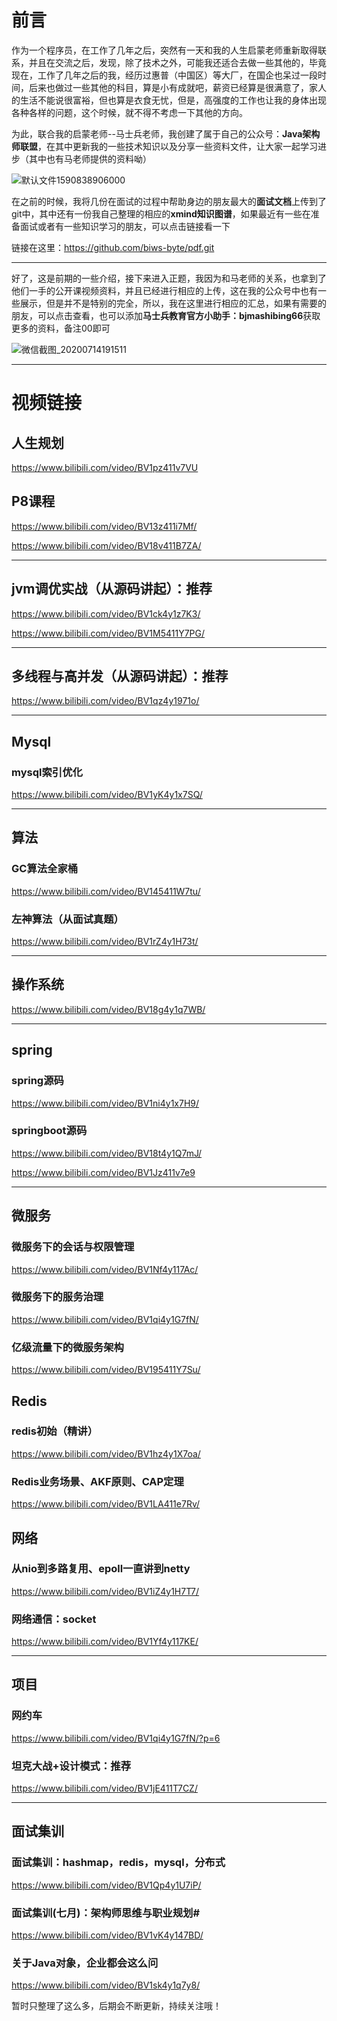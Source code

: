 # 前言

作为一个程序员，在工作了几年之后，突然有一天和我的人生启蒙老师重新取得联系，并且在交流之后，发现，除了技术之外，可能我还适合去做一些其他的，毕竟现在，工作了几年之后的我，经历过惠普（中国区）等大厂，在国企也呆过一段时间，后来也做过一些其他的科目，算是小有成就吧，薪资已经算是很满意了，家人的生活不能说很富裕，但也算是衣食无忧，但是，高强度的工作也让我的身体出现各种各样的问题，这个时候，就不得不考虑一下其他的方向。

为此，联合我的启蒙老师--马士兵老师，我创建了属于自己的公众号：**Java架构师联盟**，在其中更新我的一些技术知识以及分享一些资料文件，让大家一起学习进步（其中也有马老师提供的资料呦）

![默认文件1590838906000](C:\Users\Administrator\Desktop\公众号及首图\默认文件1590838906000.png)

在之前的时候，我将几份在面试的过程中帮助身边的朋友最大的**面试文档**上传到了git中，其中还有一份我自己整理的相应的**xmind知识图谱**，如果最近有一些在准备面试或者有一些知识学习的朋友，可以点击链接看一下

链接在这里：https://github.com/biws-byte/pdf.git

------



好了，这是前期的一些介绍，接下来进入正题，我因为和马老师的关系，也拿到了他们一手的公开课视频资料，并且已经进行相应的上传，这在我的公众号中也有一些展示，但是并不是特别的完全，所以，我在这里进行相应的汇总，如果有需要的朋友，可以点击查看，也可以添加**马士兵教育官方小助手：bjmashibing66**获取更多的资料，备注00即可

![微信截图_20200714191511](C:\Users\Administrator\Desktop\公众号及首图\微信截图_20200714191511.png)

------

# 视频链接

## 人生规划

https://www.bilibili.com/video/BV1pz411v7VU

## P8课程

https://www.bilibili.com/video/BV13z411i7Mf/

https://www.bilibili.com/video/BV18v411B7ZA/

------

## jvm调优实战（从源码讲起）：推荐

https://www.bilibili.com/video/BV1ck4y1z7K3/

https://www.bilibili.com/video/BV1M5411Y7PG/

------

## 多线程与高并发（从源码讲起）：推荐

https://www.bilibili.com/video/BV1qz4y1971o/

------

## Mysql

### mysql索引优化

https://www.bilibili.com/video/BV1yK4y1x7SQ/

------

## 算法

### GC算法全家桶

https://www.bilibili.com/video/BV145411W7tu/

### 左神算法（从面试真题）

https://www.bilibili.com/video/BV1rZ4y1H73t/

------

## 操作系统

https://www.bilibili.com/video/BV18g4y1q7WB/

------

## spring

### spring源码

https://www.bilibili.com/video/BV1ni4y1x7H9/

### springboot源码

https://www.bilibili.com/video/BV18t4y1Q7mJ/

https://www.bilibili.com/video/BV1Jz411v7e9

------

## 微服务

### 微服务下的会话与权限管理

https://www.bilibili.com/video/BV1Nf4y117Ac/

### 微服务下的服务治理

https://www.bilibili.com/video/BV1qi4y1G7fN/

### 亿级流量下的微服务架构

https://www.bilibili.com/video/BV195411Y7Su/

## Redis

### redis初始（精讲）

https://www.bilibili.com/video/BV1hz4y1X7oa/

### Redis业务场景、AKF原则、CAP定理

https://www.bilibili.com/video/BV1LA411e7Rv/

## 网络

### 从nio到多路复用、epoll一直讲到netty

https://www.bilibili.com/video/BV1iZ4y1H7T7/

### 网络通信：socket

https://www.bilibili.com/video/BV1Yf4y117KE/

------

## 项目

### 网约车

https://www.bilibili.com/video/BV1qi4y1G7fN/?p=6

### 坦克大战+设计模式：推荐

https://www.bilibili.com/video/BV1jE411T7CZ/

------

## 面试集训

### 面试集训：hashmap，redis，mysql，分布式

https://www.bilibili.com/video/BV1Qp4y1U7iP/

### 面试集训(七月)：架构师思维与职业规划#

https://www.bilibili.com/video/BV1vK4y147BD/

### 关于Java对象，企业都会这么问

https://www.bilibili.com/video/BV1sk4y1q7y8/



暂时只整理了这么多，后期会不断更新，持续关注哦！



